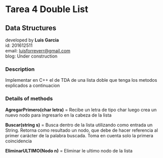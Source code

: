 # Tarea 4 Double List

## Data Structures

developed by **Luis Garcia**<br>
id: 201612511<br>
email: luisforreverr@gmail.com<br>
blog: Under construction 

### Description
Implementar en C++ el de TDA de una lista doble que tenga los metodos explicados a continuacion

### Details of methods
**AgregarPrimero(char letra)** = Recibe un letra de tipo char luego crea un nuevo nodo para ingresarlo en la cabeza de la lista<br>

**Buscar(string s)** = Busca dentro de la lista utilizando como entrada un String. Retorna como resultado un nodo, que debe de hacer referencia al primer carácter de la palabra buscada. Toma en cuenta solo la primera coincidencia<br>

**EliminarULTIMO(Nodo n)** = Eliminar le ultimo nodo de la lista<br>